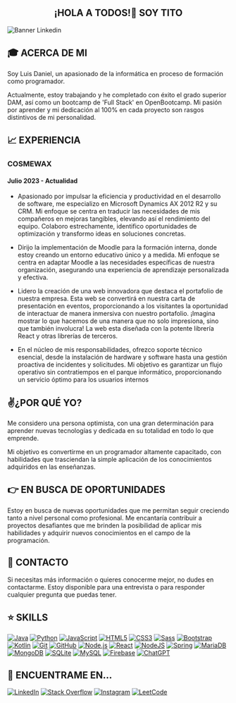 <h2 align="center">¡HOLA A TODOS!👋 SOY TITO</h2>

![Banner Linkedin](https://user-images.githubusercontent.com/75398496/209383236-c09c6532-fbe7-4135-8891-45ebdf321110.png)

## 🎓 ACERCA DE MI
Soy Luis Daniel, un apasionado de la informática en proceso de formación como programador.

Actualmente, estoy trabajando y he completado con éxito el grado superior DAM, así como un bootcamp de 'Full Stack' en OpenBootcamp. Mi pasión por aprender y mi dedicación al 100% en cada proyecto son rasgos distintivos de mi personalidad.

## 📈 EXPERIENCIA
### COSMEWAX
#### Julio 2023 - Actualidad
- Apasionado por impulsar la eficiencia y productividad en el desarrollo de software, me especializo en Microsoft Dynamics AX 2012 R2 y su CRM. Mi enfoque se centra en traducir las necesidades de mis compañeros en mejoras tangibles, elevando así el rendimiento del equipo. Colaboro estrechamente, identifico oportunidades de optimización y transformo ideas en soluciones concretas.

- Dirijo la implementación de Moodle para la formación interna, donde estoy creando un entorno educativo único y a medida. Mi enfoque se centra en adaptar Moodle a las necesidades específicas de nuestra organización, asegurando una experiencia de aprendizaje personalizada y efectiva.

- Lidero la creación de una web innovadora que destaca el portafolio de nuestra empresa. Esta web se convertirá en nuestra carta de presentación en eventos, proporcionando a los visitantes la oportunidad de interactuar de manera inmersiva con nuestro portafolio. ¡Imagina mostrar lo que hacemos de una manera que no solo impresiona, sino que también involucra! La web esta diseñada con la potente librería React y otras librerías de terceros. 

- En el núcleo de mis responsabilidades, ofrezco soporte técnico esencial, desde la instalación de hardware y software hasta una gestión proactiva de incidentes y solicitudes. Mi objetivo es garantizar un flujo operativo sin contratiempos en el parque informático, proporcionando un servicio óptimo para los usuarios internos

## ✌️¿POR QUÉ YO?
Me considero una persona optimista, con una gran determinación para aprender nuevas tecnologías y dedicada en su totalidad en todo lo que emprende.

Mi objetivo es convertirme en un programador altamente capacitado, con habilidades que trasciendan la simple aplicación de los conocimientos adquiridos en las enseñanzas.

## 👉 EN BUSCA DE OPORTUNIDADES
Estoy en busca de nuevas oportunidades que me permitan seguir creciendo tanto a nivel personal como profesional. Me encantaría contribuir a proyectos desafiantes que me brinden la posibilidad de aplicar mis habilidades y adquirir nuevos conocimientos en el campo de la programación.

## 📝 CONTACTO
Si necesitas más información o quieres conocerme mejor, no dudes en contactarme. Estoy disponible para una entrevista o para responder cualquier pregunta que puedas tener.

## ⭐ SKILLS
[![Java](https://res.cloudinary.com/practicaldev/image/fetch/s--KR6jSVNe--/c_limit%2Cf_auto%2Cfl_progressive%2Cq_auto%2Cw_880/https://img.shields.io/badge/Java-ED8B00%3Fstyle%3Dfor-the-badge%26logo%3Djava%26logoColor%3Dwhite)](https://www.java.com)
[![Python](https://img.shields.io/badge/Python-3776AB?style=for-the-badge&logo=python&logoColor=ffdd54)](https://www.python.org/)
[![JavaScript](https://img.shields.io/badge/javascript-%23323330.svg?style=for-the-badge&logo=javascript&logoColor=%23F7DF1E)](https://developer.mozilla.org/es/docs/Web/JavaScript)
[![HTML5](https://img.shields.io/badge/HTML5-E34F26?style=for-the-badge&logo=html5&logoColor=white)](https://lenguajehtml.com/html/)
[![CSS3](https://img.shields.io/badge/CSS3-1572B6?style=for-the-badge&logo=css3&logoColor=white)](https://developer.mozilla.org/es/docs/Web/CSS)
[![Sass](https://img.shields.io/badge/Sass-CC6699?style=for-the-badge&logo=sass&logoColor=white)](https://sass-lang.com/)
[![Bootstrap](https://img.shields.io/badge/Bootstrap-563D7C?style=for-the-badge&logo=bootstrap&logoColor=white)](https://getbootstrap.com/)
[![Kotlin](https://img.shields.io/badge/Kotlin-0095D5?&style=for-the-badge&logo=kotlin&logoColor=white)](https://kotlinlang.org/)
[![Git](https://img.shields.io/badge/git-%23F05033.svg?style=for-the-badge&logo=git&logoColor=white)](https://git-scm.com/)
[![GitHub](https://img.shields.io/badge/github-%23121011.svg?style=for-the-badge&logo=github&logoColor=white)](https://github.com/TitoDevs)
[![Node.js](https://img.shields.io/badge/node.js-6DA55F?style=for-the-badge&logo=node.js&logoColor=white)](https://nodejs.org/es/)
[![React](https://img.shields.io/badge/react-%2320232a.svg?style=for-the-badge&logo=react&logoColor=%2361DAFB)](https://es.reactjs.org/)
[![NodeJS](https://img.shields.io/badge/node.js-6DA55F?style=for-the-badge&logo=node.js&logoColor=white)](https://nodejs.org/en)
[![Spring](https://img.shields.io/badge/spring-%236DB33F.svg?style=for-the-badge&logo=spring&logoColor=white)](https://spring.io/)
[![MariaDB](https://img.shields.io/badge/MariaDB-003545?style=for-the-badge&logo=mariadb&logoColor=white)](https://mariadb.org/)
[![MongoDB](https://img.shields.io/badge/MongoDB-%234ea94b.svg?style=for-the-badge&logo=mongodb&logoColor=white)](https://www.mongodb.com/)
[![SQLite](https://img.shields.io/badge/sqlite-%2307405e.svg?style=for-the-badge&logo=sqlite&logoColor=white)](https://www.sqlite.org/)
[![MySQL](https://img.shields.io/badge/mysql-%2300f.svg?style=for-the-badge&logo=mysql&logoColor=white)](https://www.mysql.com/)
[![Firebase](https://img.shields.io/badge/Firebase-039BE5?style=for-the-badge&logo=Firebase&logoColor=white)](https://firebase.google.com/)
[![ChatGPT](https://img.shields.io/badge/chatGPT-74aa9c?style=for-the-badge&logo=openai&logoColor=white)](https://chat.openai.com/)

## 🔎 ENCUENTRAME EN...
[![LinkedIn](https://img.shields.io/badge/LinkedIn-0077B5?style=for-the-badge&logo=linkedin&logoColor=white)](https://linkedin.com/in/ldanielgg)
[![Stack Overflow](https://img.shields.io/badge/Stack_Overflow-FE7A16?style=for-the-badge&logo=stack-overflow&logoColor=white)](https://stackoverflow.com/users/286602/titodevs)
[![Instagram](https://img.shields.io/badge/Instagram-E4405F?style=for-the-badge&logo=instagram&logoColor=white)](https://www.instagram.com/tito.dev)
[![LeetCode](https://img.shields.io/badge/LeetCode-000000?style=for-the-badge&logo=LeetCode&logoColor=#d16c06)](https://leetcode.com/titodev/)
